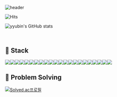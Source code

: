 ![header](https://capsule-render.vercel.app/api?type=waving&color=timeAuto&text=Welcome%20my%20Github%20👋&animation=twinkling&fontSize=35&fontAlignY=40&fontAlign=70&height=250)

![Hits](https://hits.seeyoufarm.com/api/count/incr/badge.svg?url=https%3A%2F%2Fgithub.com%2Fkim-soohyeon&count_bg=%23FFDAC7&title_bg=%23FFADAD&icon=&icon_color=%23E7E7E7&title=hits&edge_flat=false)

![yyubin's GitHub stats](https://github-readme-stats-sigma-five.vercel.app/api?username=yyubin&show_icons=true&theme=buefy)

<br>

<!-- <img src="https://github-readme-stats.vercel.app/api/top-langs/?username=yyubin&layout=compact"> -->

<!-- [![Top Langs](https://github-readme-stats.vercel.app/api/top-langs/?username=yyubin&layout=compact)](https://github.com/yyubin/github-readme-stats) -->


## 🔨 Stack
<div style="display:flex; flex-direction:row;">
    <img src="https://img.shields.io/badge/java-007396?style=for-the-badge&logo=java&logoColor=white"> 
    <img src="https://img.shields.io/badge/Spring-6DB33F?style=for-the-badge&logo=spring&logoColor=white">
    <img src="https://img.shields.io/badge/Spring Boot-6DB33F?style=for-the-badge&logo=spring boot&logoColor=white"> 
    <img src="https://img.shields.io/badge/Go-00ADD8?style=for-the-badge&logo=go&logoColor=white">
    <img src="https://img.shields.io/badge/Rust-000000?style=for-the-badge&logo=rust&logoColor=white">
    <img src="https://img.shields.io/badge/Python-3776AB?style=for-the-badge&logo=python&logoColor=white">
    <img src="https://img.shields.io/badge/Kotlin-7F52FF?style=for-the-badge&logo=kotlin&logoColor=white">
    <br>
    <img src="https://img.shields.io/badge/PostgreSQL-4169E1?style=for-the-badge&logo=postgreSQL&logoColor=white">
    <img src="https://img.shields.io/badge/Mysql-4479A1?style=for-the-badge&logo=mysql&logoColor=white"> 
    <img src="https://img.shields.io/badge/Mariadb-003545?style=for-the-badge&logo=mariadb&logoColor=white">
    <img src="https://img.shields.io/badge/mongodb-47A248?style=for-the-badge&logo=mongodb&logoColor=white">
    <img src="https://img.shields.io/badge/Redis-DC382D?style=for-the-badge&logo=redis&logoColor=white">
    <img src="https://img.shields.io/badge/kafka-231F20?style=for-the-badge&logo=kafka&logoColor=white">
    <br>
    <img src="https://img.shields.io/badge/Linux-FCC624?style=for-the-badge&logo=linux&logoColor=black">
    <img src="https://img.shields.io/badge/Docker-2496ED?style=for-the-badge&logo=docker&logoColor=white">
    <img src="https://img.shields.io/badge/Kubernetes-326CE5?style=for-the-badge&logo=kubernetes&logoColor=white">
    <img src="https://img.shields.io/badge/Amazon AWS-232F3E?style=for-the-badge&logo=amazon aws&logoColor=white">
    <br>
    <img src="https://img.shields.io/badge/html5-E34F26?style=for-the-badge&logo=html5&logoColor=white"> 
    <img src="https://img.shields.io/badge/css-1572B6?style=for-the-badge&logo=css3&logoColor=white"> 
    <img src="https://img.shields.io/badge/javascript-F7DF1E?style=for-the-badge&logo=javascript&logoColor=black"> 
    <img src="https://img.shields.io/badge/bootstrap-7952B3?style=for-the-badge&logo=bootstrap&logoColor=white">
    <img src="https://img.shields.io/badge/vue.js-4FC08D?style=for-the-badge&logo=vue.js&logoColor=white">
    <br>
</div>


## 🎲 Problem Solving

[![Solved.ac프로필](http://mazassumnida.wtf/api/v2/generate_badge?boj=hazing120)](https://solved.ac/hazing120)
